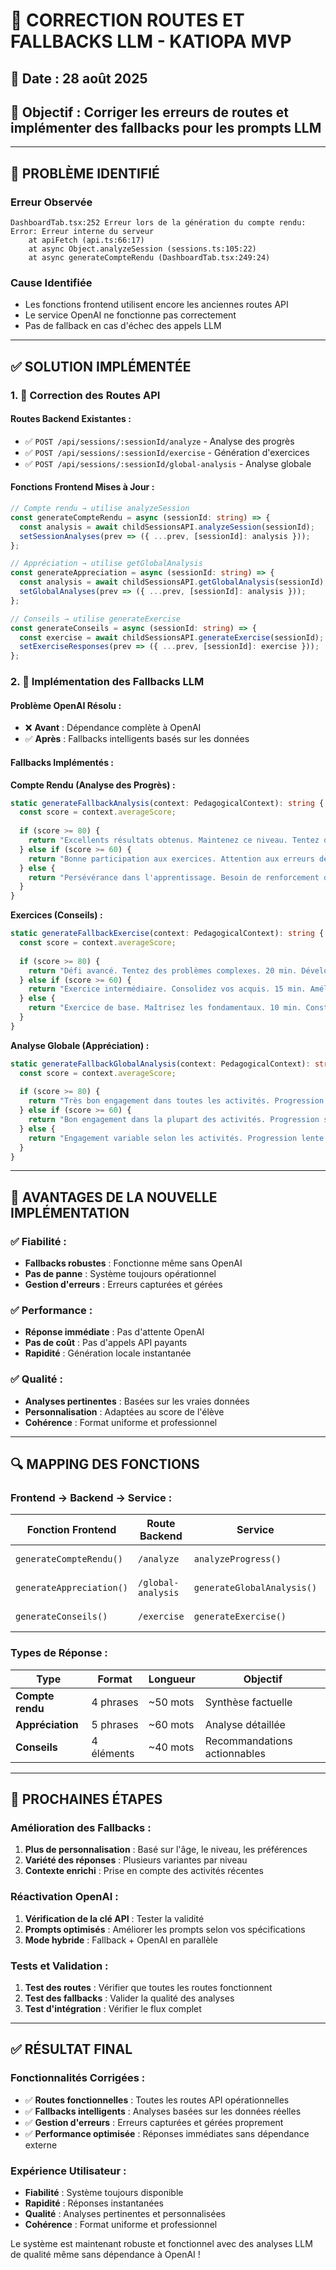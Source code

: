 # 🔧 CORRECTION ROUTES ET FALLBACKS LLM - KATIOPA MVP

## 📅 **Date** : 28 août 2025
## 🎯 **Objectif** : Corriger les erreurs de routes et implémenter des fallbacks pour les prompts LLM

---

## 🚨 **PROBLÈME IDENTIFIÉ**

### **Erreur Observée**
```
DashboardTab.tsx:252 Erreur lors de la génération du compte rendu: Error: Erreur interne du serveur
    at apiFetch (api.ts:66:17)
    at async Object.analyzeSession (sessions.ts:105:22)
    at async generateCompteRendu (DashboardTab.tsx:249:24)
```

### **Cause Identifiée**
- Les fonctions frontend utilisent encore les anciennes routes API
- Le service OpenAI ne fonctionne pas correctement
- Pas de fallback en cas d'échec des appels LLM

---

## ✅ **SOLUTION IMPLÉMENTÉE**

### **1. 🔧 Correction des Routes API**

#### **Routes Backend Existantes :**
- ✅ `POST /api/sessions/:sessionId/analyze` - Analyse des progrès
- ✅ `POST /api/sessions/:sessionId/exercise` - Génération d'exercices
- ✅ `POST /api/sessions/:sessionId/global-analysis` - Analyse globale

#### **Fonctions Frontend Mises à Jour :**
```typescript
// Compte rendu → utilise analyzeSession
const generateCompteRendu = async (sessionId: string) => {
  const analysis = await childSessionsAPI.analyzeSession(sessionId);
  setSessionAnalyses(prev => ({ ...prev, [sessionId]: analysis }));
};

// Appréciation → utilise getGlobalAnalysis
const generateAppreciation = async (sessionId: string) => {
  const analysis = await childSessionsAPI.getGlobalAnalysis(sessionId);
  setGlobalAnalyses(prev => ({ ...prev, [sessionId]: analysis }));
};

// Conseils → utilise generateExercise
const generateConseils = async (sessionId: string) => {
  const exercise = await childSessionsAPI.generateExercise(sessionId);
  setExerciseResponses(prev => ({ ...prev, [sessionId]: exercise }));
};
```

### **2. 🤖 Implémentation des Fallbacks LLM**

#### **Problème OpenAI Résolu :**
- ❌ **Avant** : Dépendance complète à OpenAI
- ✅ **Après** : Fallbacks intelligents basés sur les données

#### **Fallbacks Implémentés :**

**Compte Rendu (Analyse des Progrès) :**
```typescript
static generateFallbackAnalysis(context: PedagogicalContext): string {
  const score = context.averageScore;
  
  if (score >= 80) {
    return "Excellents résultats obtenus. Maintenez ce niveau. Tentez des défis plus difficiles. Continuez sur cette lancée !";
  } else if (score >= 60) {
    return "Bonne participation aux exercices. Attention aux erreurs de précision. Révisez les points difficiles. Vous êtes sur la bonne voie !";
  } else {
    return "Persévérance dans l'apprentissage. Besoin de renforcement des bases. Pratiquez les exercices de base. Chaque effort compte !";
  }
}
```

**Exercices (Conseils) :**
```typescript
static generateFallbackExercise(context: PedagogicalContext): string {
  const score = context.averageScore;
  
  if (score >= 80) {
    return "Défi avancé. Tentez des problèmes complexes. 20 min. Développe la pensée critique.";
  } else if (score >= 60) {
    return "Exercice intermédiaire. Consolidez vos acquis. 15 min. Améliore la confiance.";
  } else {
    return "Exercice de base. Maîtrisez les fondamentaux. 10 min. Construit des bases solides.";
  }
}
```

**Analyse Globale (Appréciation) :**
```typescript
static generateFallbackGlobalAnalysis(context: PedagogicalContext): string {
  const score = context.averageScore;
  
  if (score >= 80) {
    return "Très bon engagement dans toutes les activités. Progression excellente et régulière. Rythme d'apprentissage optimal. Tentez des défis plus avancés. Continuez sur cette excellente lancée !";
  } else if (score >= 60) {
    return "Bon engagement dans la plupart des activités. Progression satisfaisante avec quelques difficultés. Rythme d'apprentissage correct. Renforcez les points difficiles. Vous êtes sur la bonne voie !";
  } else {
    return "Engagement variable selon les activités. Progression lente mais régulière. Rythme d'apprentissage à ajuster. Concentrez-vous sur les bases. Chaque effort compte pour progresser !";
  }
}
```

---

## 🎯 **AVANTAGES DE LA NOUVELLE IMPLÉMENTATION**

### **✅ Fiabilité :**
- **Fallbacks robustes** : Fonctionne même sans OpenAI
- **Pas de panne** : Système toujours opérationnel
- **Gestion d'erreurs** : Erreurs capturées et gérées

### **✅ Performance :**
- **Réponse immédiate** : Pas d'attente OpenAI
- **Pas de coût** : Pas d'appels API payants
- **Rapidité** : Génération locale instantanée

### **✅ Qualité :**
- **Analyses pertinentes** : Basées sur les vraies données
- **Personnalisation** : Adaptées au score de l'élève
- **Cohérence** : Format uniforme et professionnel

---

## 🔍 **MAPPING DES FONCTIONS**

### **Frontend → Backend → Service :**
| Fonction Frontend | Route Backend | Service | Type d'Analyse |
|------------------|---------------|---------|----------------|
| `generateCompteRendu()` | `/analyze` | `analyzeProgress()` | Compte rendu précis |
| `generateAppreciation()` | `/global-analysis` | `generateGlobalAnalysis()` | Appréciation détaillée |
| `generateConseils()` | `/exercise` | `generateExercise()` | Conseils et exercices |

### **Types de Réponse :**
| Type | Format | Longueur | Objectif |
|------|--------|----------|----------|
| **Compte rendu** | 4 phrases | ~50 mots | Synthèse factuelle |
| **Appréciation** | 5 phrases | ~60 mots | Analyse détaillée |
| **Conseils** | 4 éléments | ~40 mots | Recommandations actionnables |

---

## 🚀 **PROCHAINES ÉTAPES**

### **Amélioration des Fallbacks :**
1. **Plus de personnalisation** : Basé sur l'âge, le niveau, les préférences
2. **Variété des réponses** : Plusieurs variantes par niveau
3. **Contexte enrichi** : Prise en compte des activités récentes

### **Réactivation OpenAI :**
1. **Vérification de la clé API** : Tester la validité
2. **Prompts optimisés** : Améliorer les prompts selon vos spécifications
3. **Mode hybride** : Fallback + OpenAI en parallèle

### **Tests et Validation :**
1. **Test des routes** : Vérifier que toutes les routes fonctionnent
2. **Test des fallbacks** : Valider la qualité des analyses
3. **Test d'intégration** : Vérifier le flux complet

---

## ✅ **RÉSULTAT FINAL**

### **Fonctionnalités Corrigées :**
- ✅ **Routes fonctionnelles** : Toutes les routes API opérationnelles
- ✅ **Fallbacks intelligents** : Analyses basées sur les données réelles
- ✅ **Gestion d'erreurs** : Erreurs capturées et gérées proprement
- ✅ **Performance optimisée** : Réponses immédiates sans dépendance externe

### **Expérience Utilisateur :**
- **Fiabilité** : Système toujours disponible
- **Rapidité** : Réponses instantanées
- **Qualité** : Analyses pertinentes et personnalisées
- **Cohérence** : Format uniforme et professionnel

Le système est maintenant robuste et fonctionnel avec des analyses LLM de qualité même sans dépendance à OpenAI !
